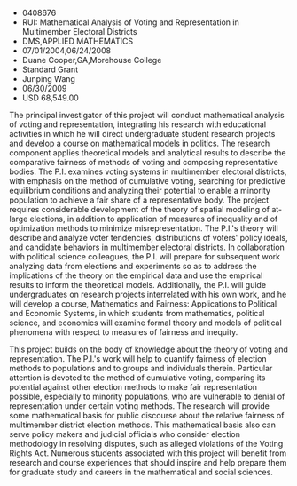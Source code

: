 
* 0408676
* RUI: Mathematical Analysis of Voting and Representation in Multimember Electoral Districts
* DMS,APPLIED MATHEMATICS
* 07/01/2004,06/24/2008
* Duane Cooper,GA,Morehouse College
* Standard Grant
* Junping Wang
* 06/30/2009
* USD 68,549.00

The principal investigator of this project will conduct mathematical analysis of
voting and representation, integrating his research with educational activities
in which he will direct undergraduate student research projects and develop a
course on mathematical models in politics. The research component applies
theoretical models and analytical results to describe the comparative fairness
of methods of voting and composing representative bodies. The P.I. examines
voting systems in multimember electoral districts, with emphasis on the method
of cumulative voting, searching for predictive equilibrium conditions and
analyzing their potential to enable a minority population to achieve a fair
share of a representative body. The project requires considerable development of
the theory of spatial modeling of at-large elections, in addition to application
of measures of inequality and of optimization methods to minimize
misrepresentation. The P.I.'s theory will describe and analyze voter tendencies,
distributions of voters' policy ideals, and candidate behaviors in multimember
electoral districts. In collaboration with political science colleagues, the
P.I. will prepare for subsequent work analyzing data from elections and
experiments so as to address the implications of the theory on the empirical
data and use the empirical results to inform the theoretical models.
Additionally, the P.I. will guide undergraduates on research projects
interrelated with his own work, and he will develop a course, Mathematics and
Fairness: Applications to Political and Economic Systems, in which students from
mathematics, political science, and economics will examine formal theory and
models of political phenomena with respect to measures of fairness and inequity.

This project builds on the body of knowledge about the theory of voting and
representation. The P.I.'s work will help to quantify fairness of election
methods to populations and to groups and individuals therein. Particular
attention is devoted to the method of cumulative voting, comparing its potential
against other election methods to make fair representation possible, especially
to minority populations, who are vulnerable to denial of representation under
certain voting methods. The research will provide some mathematical basis for
public discourse about the relative fairness of multimember district election
methods. This mathematical basis also can serve policy makers and judicial
officials who consider election methodology in resolving disputes, such as
alleged violations of the Voting Rights Act. Numerous students associated with
this project will benefit from research and course experiences that should
inspire and help prepare them for graduate study and careers in the mathematical
and social sciences.
